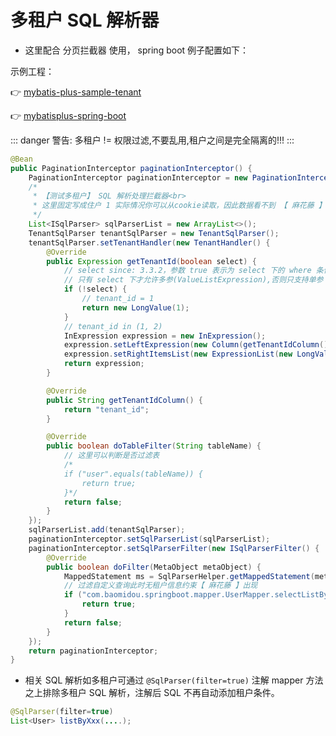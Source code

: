# 多租户 SQL 解析器

- 这里配合 分页拦截器 使用， spring boot 例子配置如下：

示例工程：

👉 [mybatis-plus-sample-tenant](https://gitee.com/baomidou/mybatis-plus-samples/tree/master/mybatis-plus-sample-tenant)

👉 [mybatisplus-spring-boot](https://git.oschina.net/baomidou/mybatisplus-spring-boot)

::: danger 警告:
多租户 != 权限过滤,不要乱用,租户之间是完全隔离的!!!
:::

``` java
@Bean
public PaginationInterceptor paginationInterceptor() {
    PaginationInterceptor paginationInterceptor = new PaginationInterceptor();
    /*
     * 【测试多租户】 SQL 解析处理拦截器<br>
     * 这里固定写成住户 1 实际情况你可以从cookie读取，因此数据看不到 【 麻花藤 】 这条记录（ 注意观察 SQL ）<br>
     */
    List<ISqlParser> sqlParserList = new ArrayList<>();
    TenantSqlParser tenantSqlParser = new TenantSqlParser();
    tenantSqlParser.setTenantHandler(new TenantHandler() {
        @Override
        public Expression getTenantId(boolean select) {
            // select since: 3.3.2，参数 true 表示为 select 下的 where 条件,false 表示 insert/update/delete 下的条件
            // 只有 select 下才允许多参(ValueListExpression),否则只支持单参
            if (!select) {
                // tenant_id = 1
                return new LongValue(1);
            }
            // tenant_id in (1, 2)
            InExpression expression = new InExpression();
            expression.setLeftExpression(new Column(getTenantIdColumn()));
            expression.setRightItemsList(new ExpressionList(new LongValue(1), new LongValue(2)));
            return expression;
        }

        @Override
        public String getTenantIdColumn() {
            return "tenant_id";
        }

        @Override
        public boolean doTableFilter(String tableName) {
            // 这里可以判断是否过滤表
            /*
            if ("user".equals(tableName)) {
                return true;
            }*/
            return false;
        }
    });
    sqlParserList.add(tenantSqlParser);
    paginationInterceptor.setSqlParserList(sqlParserList);
    paginationInterceptor.setSqlParserFilter(new ISqlParserFilter() {
        @Override
        public boolean doFilter(MetaObject metaObject) {
            MappedStatement ms = SqlParserHelper.getMappedStatement(metaObject);
            // 过滤自定义查询此时无租户信息约束【 麻花藤 】出现
            if ("com.baomidou.springboot.mapper.UserMapper.selectListBySQL".equals(ms.getId())) {
                return true;
            }
            return false;
        }
    });
    return paginationInterceptor;
}
```

- 相关 SQL 解析如多租户可通过 `@SqlParser(filter=true)` 注解 mapper 方法之上排除多租户 SQL 解析，注解后 SQL 不再自动添加租户条件。

```java
@SqlParser(filter=true)
List<User> listByXxx(....);
```

